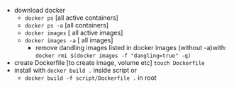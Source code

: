 - download docker
  - `docker ps` [all active containers]
  - `docker ps -a` [all containers]
  - `docker images` [ all active images]
  - `docker images -a` [ all images]
    - remove <none><none> dandling images listed in docker images (without -a)with: `docker rmi $(docker images -f "dangling=true" -q)`
- create Dockerfile [to create image, volume etc] `touch Dockerfile`
- install with `docker build .` inside script or
  - `docker build -f script/Dockerfile .` in root
